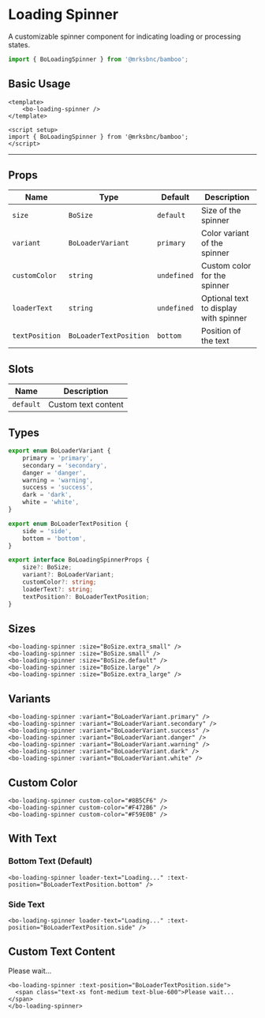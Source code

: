 <script setup>
import BoLoadingSpinner from '@/components/loading-spinner/bo-loading-spinner.vue';
import { BoSize } from '@/shared/bo-size';
import { BoLoaderVariant, BoLoaderTextPosition } from '@/shared/bo-loader';
</script>

# Loading Spinner

A customizable spinner component for indicating loading or processing states.

```js
import { BoLoadingSpinner } from '@mrksbnc/bamboo';
```

## Basic Usage

```vue
<template>
	<bo-loading-spinner />
</template>

<script setup>
import { BoLoadingSpinner } from '@mrksbnc/bamboo';
</script>
```

<hr />
<div class="flex gap-4 items-center my-4">
  <bo-loading-spinner />
</div>

## Props

| Name           | Type                   | Default     | Description                           |
| -------------- | ---------------------- | ----------- | ------------------------------------- |
| `size`         | `BoSize`               | `default`   | Size of the spinner                   |
| `variant`      | `BoLoaderVariant`      | `primary`   | Color variant of the spinner          |
| `customColor`  | `string`               | `undefined` | Custom color for the spinner          |
| `loaderText`   | `string`               | `undefined` | Optional text to display with spinner |
| `textPosition` | `BoLoaderTextPosition` | `bottom`    | Position of the text                  |

## Slots

| Name      | Description         |
| --------- | ------------------- |
| `default` | Custom text content |

## Types

```ts
export enum BoLoaderVariant {
	primary = 'primary',
	secondary = 'secondary',
	danger = 'danger',
	warning = 'warning',
	success = 'success',
	dark = 'dark',
	white = 'white',
}

export enum BoLoaderTextPosition {
	side = 'side',
	bottom = 'bottom',
}

export interface BoLoadingSpinnerProps {
	size?: BoSize;
	variant?: BoLoaderVariant;
	customColor?: string;
	loaderText?: string;
	textPosition?: BoLoaderTextPosition;
}
```

## Sizes

<div class="flex items-center gap-4 my-4">
  <bo-loading-spinner :size="BoSize.extra_small" />
  <bo-loading-spinner :size="BoSize.small" />
  <bo-loading-spinner :size="BoSize.default" />
  <bo-loading-spinner :size="BoSize.large" />
  <bo-loading-spinner :size="BoSize.extra_large" />
</div>

```vue
<bo-loading-spinner :size="BoSize.extra_small" />
<bo-loading-spinner :size="BoSize.small" />
<bo-loading-spinner :size="BoSize.default" />
<bo-loading-spinner :size="BoSize.large" />
<bo-loading-spinner :size="BoSize.extra_large" />
```

## Variants

<div class="flex items-center gap-4 my-4">
  <bo-loading-spinner :variant="BoLoaderVariant.primary" />
  <bo-loading-spinner :variant="BoLoaderVariant.secondary" />
  <bo-loading-spinner :variant="BoLoaderVariant.success" />
  <bo-loading-spinner :variant="BoLoaderVariant.danger" />
  <bo-loading-spinner :variant="BoLoaderVariant.warning" />
  <bo-loading-spinner :variant="BoLoaderVariant.dark" />
  <div class="bg-gray-800 p-2 rounded">
    <bo-loading-spinner :variant="BoLoaderVariant.white" />
  </div>
</div>

```vue
<bo-loading-spinner :variant="BoLoaderVariant.primary" />
<bo-loading-spinner :variant="BoLoaderVariant.secondary" />
<bo-loading-spinner :variant="BoLoaderVariant.success" />
<bo-loading-spinner :variant="BoLoaderVariant.danger" />
<bo-loading-spinner :variant="BoLoaderVariant.warning" />
<bo-loading-spinner :variant="BoLoaderVariant.dark" />
<bo-loading-spinner :variant="BoLoaderVariant.white" />
```

## Custom Color

<div class="flex items-center gap-4 my-4">
  <bo-loading-spinner custom-color="#8B5CF6" />
  <bo-loading-spinner custom-color="#F472B6" />
  <bo-loading-spinner custom-color="#F59E0B" />
</div>

```vue
<bo-loading-spinner custom-color="#8B5CF6" />
<bo-loading-spinner custom-color="#F472B6" />
<bo-loading-spinner custom-color="#F59E0B" />
```

## With Text

### Bottom Text (Default)

<div class="flex flex-col gap-4 my-4">
  <bo-loading-spinner 
    loader-text="Loading..." 
    :text-position="BoLoaderTextPosition.bottom" 
  />
</div>

```vue
<bo-loading-spinner loader-text="Loading..." :text-position="BoLoaderTextPosition.bottom" />
```

### Side Text

<div class="flex flex-col gap-4 my-4">
  <bo-loading-spinner 
    loader-text="Loading..." 
    :text-position="BoLoaderTextPosition.side" 
  />
</div>

```vue
<bo-loading-spinner loader-text="Loading..." :text-position="BoLoaderTextPosition.side" />
```

## Custom Text Content

<div class="flex flex-col gap-4 my-4">
  <bo-loading-spinner :text-position="BoLoaderTextPosition.side">
    <span class="text-xs font-medium text-blue-600">Please wait...</span>
  </bo-loading-spinner>
</div>

```vue
<bo-loading-spinner :text-position="BoLoaderTextPosition.side">
  <span class="text-xs font-medium text-blue-600">Please wait...</span>
</bo-loading-spinner>
```
